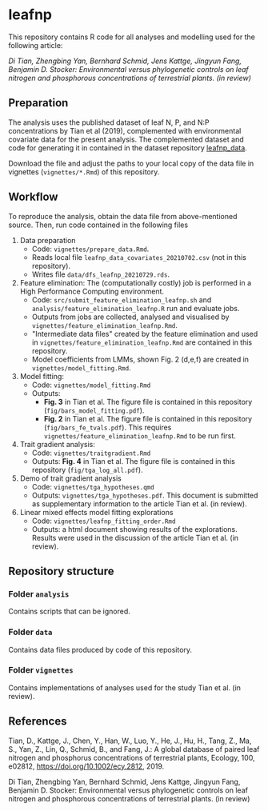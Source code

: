 # leafnp

This repository contains R code for all analyses and modelling used for the following article:

*Di Tian, Zhengbing Yan, Bernhard Schmid, Jens Kattge, Jingyun Fang, Benjamin D. Stocker: Environmental versus phylogenetic controls on leaf nitrogen and phosphorous concentrations of terrestrial plants. (in review)*

## Preparation

The analysis uses the published dataset of leaf N, P, and N:P concentrations by Tian et al (2019), complemented with environmental covariate data for the present analysis. The complemented dataset and code for generating it in contained in the dataset repository [leafnp_data](https://github.com/geco-bern/leafnp_data).

Download the file and adjust the paths to your local copy of the data file in vignettes (`vignettes/*.Rmd`) of this repository.

## Workflow

To reproduce the analysis, obtain the data file from above-mentioned source. Then, run code contained in the following files

1. Data preparation
    - Code: `vignettes/prepare_data.Rmd`. 
    - Reads local file `leafnp_data_covariates_20210702.csv` (not in this repository).
    - Writes file `data/dfs_leafnp_20210729.rds`.
2. Feature elimination: The (computationally costly) job is performed in a High Performance Computing environment. 
    - Code: `src/submit_feature_elimination_leafnp.sh` and `analysis/feature_elimination_leafnp.R` run and evaluate jobs. 
    - Outputs from jobs are collected, analysed and visualised by `vignettes/feature_elimination_leafnp.Rmd`.
    - "Intermediate data files" created by the feature elimination and used in `vignettes/feature_elimination_leafnp.Rmd` are contained in this repository. 
    - Model coefficients from LMMs, shown Fig. 2 (d,e,f) are created in `vignettes/model_fitting.Rmd`.
3. Model fitting: 
    - Code: `vignettes/model_fitting.Rmd`
    - Outputs: 
        - **Fig. 3** in Tian et al. The figure file is contained in this repository (`fig/bars_model_fitting.pdf`). 
        - **Fig. 2** in Tian et al. The figure file is contained in this repository (`fig/bars_fe_tvals.pdf`). This requires `vignettes/feature_elimination_leafnp.Rmd` to be run first.
4. Trait gradient analysis: 
    - Code: `vignettes/traitgradient.Rmd`
    - Outputs: **Fig. 4** in Tian et al. The figure file is contained in this repository (`fig/tga_log_all.pdf`).
5. Demo of trait gradient analysis
    - Code: `vignettes/tga_hypotheses.qmd`
    - Outputs: `vignettes/tga_hypotheses.pdf`. This document is submitted as supplementary information to the article Tian et al. (in review).
6. Linear mixed effects model fitting explorations
    - Code: `vignettes/leafnp_fitting_order.Rmd`
    - Outputs: a html document showing results of the explorations. Results were used in the discussion of the article Tian et al. (in review).
    

## Repository structure

### Folder `analysis`

Contains scripts that can be ignored.

### Folder `data`

Contains data files produced by code of this repository.

### Folder `vignettes`

Contains implementations of analyses used for the study Tian et al. (in review).


## References

Tian, D., Kattge, J., Chen, Y., Han, W., Luo, Y., He, J., Hu, H., Tang, Z., Ma, S., Yan, Z., Lin, Q., Schmid, B., and Fang, J.: A global database of paired leaf nitrogen and phosphorus concentrations of terrestrial plants, Ecology, 100, e02812, https://doi.org/10.1002/ecy.2812, 2019.

Di Tian, Zhengbing Yan, Bernhard Schmid, Jens Kattge, Jingyun Fang, Benjamin D. Stocker: Environmental versus phylogenetic controls on leaf nitrogen and phosphorous concentrations of terrestrial plants. (in review)
